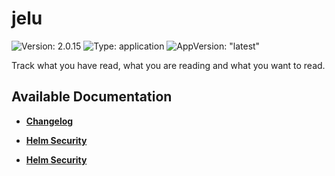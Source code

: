 # jelu

![Version: 2.0.15](https://img.shields.io/badge/Version-2.0.15-informational?style=flat-square) ![Type: application](https://img.shields.io/badge/Type-application-informational?style=flat-square) ![AppVersion: "latest"](https://img.shields.io/badge/AppVersion-"latest"-informational?style=flat-square)

Track what you have read, what you are reading and what you want to read.

## Available Documentation

- [**Changelog**](CHANGELOG)

- [**Helm Security**](container-security)

- [**Helm Security**](helm-security)


